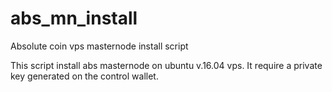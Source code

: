 # abs_mn_install
Absolute coin vps masternode install script

This script install abs masternode on ubuntu v.16.04 vps.
It require a private key generated on the control wallet.
